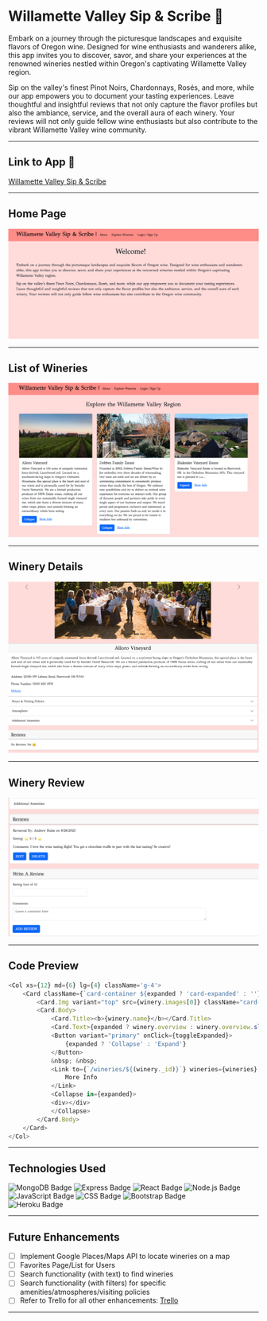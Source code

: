 # Willamette Valley Sip & Scribe :wine_glass:

Embark on a journey through the picturesque landscapes and exquisite flavors of Oregon wine. Designed for wine enthusiasts and wanderers alike, this app invites you to discover, savor, and share your experiences at the renowned wineries nestled within Oregon's captivating Willamette Valley region.

Sip on the valley's finest Pinot Noirs, Chardonnays, Rosés, and more, while our app empowers you to document your tasting experiences. Leave thoughtful and insightful reviews that not only capture the flavor profiles but also the ambiance, service, and the overall aura of each winery. Your reviews will not only guide fellow wine enthusiasts but also contribute to the vibrant Willamette Valley wine community.

---

## Link to App :link:
[Willamette Valley Sip & Scribe](https://w-v-sip-and-scribe-a962479193e6.herokuapp.com/)

---

## Home Page 
![home page](public/images/index.png)

---

## List of Wineries
![explore wineries page](public/images/explore-wineries.png)

---

## Winery Details
![winery details page](public/images/winery-details.png)

---

## Winery Review
![winery review](public/images/review.png)

---

## Code Preview
```js
<Col xs={12} md={6} lg={4} className='g-4'>
    <Card className={`card-container ${expanded ? 'card-expanded' : ''}`}>
        <Card.Img variant="top" src={winery.images[0]} className="card-image" />
        <Card.Body>
            <Card.Title><b>{winery.name}</b></Card.Title>
            <Card.Text>{expanded ? winery.overview : winery.overview.slice(0, 120) + '...'}</Card.Text>
            <Button variant="primary" onClick={toggleExpanded}>
                {expanded ? 'Collapse' : 'Expand'}
            </Button>
            &nbsp; &nbsp;
            <Link to={`/wineries/${(winery._id)}`} wineries={wineries} atmospheres={atmospheres} additionalAmenities={additionalAmenities} visitingPolicies={visitingPolicies}>
                More Info
            </Link>
            <Collapse in={expanded}>
            <div></div>
            </Collapse>
        </Card.Body>
    </Card>
</Col>

```
---
## Technologies Used
 ![MongoDB Badge](https://img.shields.io/badge/MongoDB-4EA94B?style=for-the-badge&logo=mongodb&logoColor=white)
 ![Express Badge](https://img.shields.io/badge/Express.js-000000?style=for-the-badge&logo=express&logoColor=white)
 ![React Badge](https://img.shields.io/badge/React-20232A?style=for-the-badge&logo=react&logoColor=61DAFB)
 ![Node.js Badge](https://img.shields.io/badge/Node.js-339933?style=for-the-badge&logo=nodedotjs&logoColor=white)
 <br>
 ![JavaScript Badge](https://img.shields.io/badge/JavaScript-323330?style=for-the-badge&logo=javascript&logoColor=F7DF1E)
 ![CSS Badge](https://img.shields.io/badge/CSS3-1572B6?style=for-the-badge&logo=css3&logoColor=white)
 ![Bootstrap Badge](https://img.shields.io/badge/Bootstrap-563D7C?style=for-the-badge&logo=bootstrap&logoColor=white)
 <br>
 ![Heroku Badge](https://img.shields.io/badge/Heroku-430098?style=for-the-badge&logo=heroku&logoColor=white)

---
## Future Enhancements
   - [ ] Implement Google Places/Maps API to locate wineries on a map
   - [ ] Favorites Page/List for Users
   - [ ] Search functionality (with text) to find wineries
   - [ ] Search functionality (with filters) for specific amenities/atmospheres/visiting policies
   - [ ] Refer to Trello for all other enhancements: [Trello](https://trello.com/b/B6NVamFs/oregon-wine-app-mern-stack)
---
